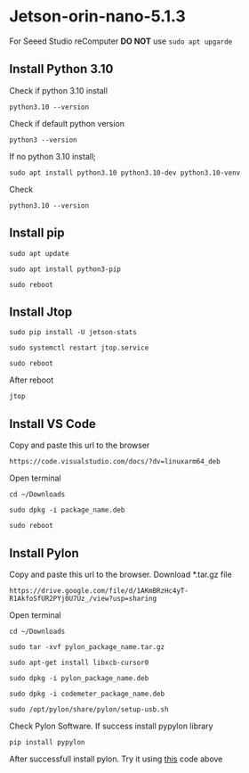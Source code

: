 # Jetson-orin-nano-5.1.3
For Seeed Studio reComputer **DO NOT** use ```sudo apt upgarde```

## Install Python 3.10
Check if python 3.10 install
```
python3.10 --version
```
Check if default python version
```
python3 --version
```
If no python 3.10 install;
```
sudo apt install python3.10 python3.10-dev python3.10-venv
```
Check
```
python3.10 --version
```

## Install pip
```
sudo apt update
```
```
sudo apt install python3-pip
```
```
sudo reboot
```

## Install Jtop
```
sudo pip install -U jetson-stats
```
```
sudo systemctl restart jtop.service
```
```
sudo reboot
```
After reboot
```
jtop
```

## Install VS Code
Copy and paste this url to the browser
```
https://code.visualstudio.com/docs/?dv=linuxarm64_deb
```
Open terminal
```
cd ~/Downloads
```
```
sudo dpkg -i package_name.deb
```
```
sudo reboot
```

## Install Pylon
Copy and paste this url to the browser. Download *.tar.gz file
```
https://drive.google.com/file/d/1AKmBRzHc4yT-R1AkfoSfUR2PYj0U7Uz_/view?usp=sharing
```
Open terminal
```
cd ~/Downloads
```
```
sudo tar -xvf pylon_package_name.tar.gz
```
```
sudo apt-get install libxcb-cursor0
```
```
sudo dpkg -i pylon_package_name.deb
```
```
sudo dpkg -i codemeter_package_name.deb
```
```
sudo /opt/pylon/share/pylon/setup-usb.sh
```
Check Pylon Software. If success install pypylon library
```
pip install pypylon
```
After successfull install pylon. Try it using [this](opencv.py) code above
